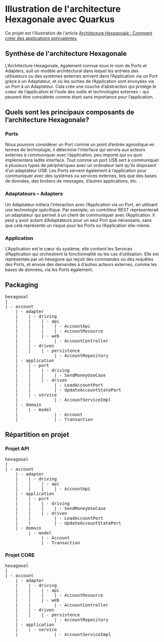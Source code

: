 # Illustration de l'architecture Hexagonale avec Quarkus

Ce projet est l'illustration de l'article [Architecture Hexagonale : Comment créer des applications polyvalentes](https://lixtec.fr/architecture-hexagonale-hexagonal-architecture)

## Synthèse de l'architecture Hexagonale

L’Architecture Hexagonale, également connue sous le nom de Ports et Adapters, suit un modèle architectural dans lequel les entrées des utilisateurs ou des systèmes externes arrivent dans l’Application via un Port grâce à un Adaptateur, et où les sorties de l’Application sont envoyées via un Port à un Adaptateur. Cela crée une couche d’abstraction qui protège le coeur de l’application et l’isole des outils et technologies externes – qui peuvent être considérés comme étant sans importance pour l’application.

## Quels sont les principaux composants de l’architecture Hexagonale?

### Ports
Nous pouvons considérer un Port comme un point d’entrée agnostique en termes de technologie, il détermine l’interface qui servira aux acteurs externes à communiquer avec l’application, peu importe qui ou quoi implémentera ladite interface. Tout comme un port USB sert à communiquer à plusieurs types de périphériques avec un ordinateur tant qu’ils disposent d’un adaptateur USB. Les Ports servent également à l’application pour communiquer avec des systèmes ou services externes, tels que des bases de données, des brokers de messages, d’autres applications, etc.

### Adaptateurs – Adapters
Un Adaptateur initiera l’interaction avec l’Application via un Port, en utilisant une technologie spécifique. Par exemple, un contrôleur REST représenterait un adaptateur qui permet à un client de communiquer avec l’Application. Il peut y avoir autant d’Adaptateurs pour un seul Port que nécessaire, sans que cela représente un risque pour les Ports ou l’Application elle-même.


### Application
L’Application est le cœur du système, elle contient les Services d’Application qui orchestrent la fonctionnalité ou les cas d’utilisation. Elle est représentée par un hexagone qui reçoit des commandes ou des requêtes des Ports, et envoie des demandes à d’autres acteurs externes, comme les bases de données, via les Ports également.

## Packaging

<pre><span>hexagonal<br>|<br>| - account<br>    | - adapter<br>    |    | - driving<br>    |    |    | - api<br>    |    |    |    | - AccountApi<br>    |    |    |    | - AccountResource<br>    |    |    | - web<br>    |    |         | - AccountController<br>    |    | - driven<br>    |    |    | - persistence<br>    |              | - AccountRepository<br>    | - application<br>    |    | - port<br>    |    |    | - driving<br>    |    |    |    | - SendMoneyUseCase<br>    |    |    | - driven<br>    |    |         | - LoadAccountPort<br>    |    |         | - UpdateAccountStatePort<br>    |    | - service<br>    |              | - AccountServiceImpl<br>    | - domain<br>    |    | - model<br/>    |              | - Account<br>    |              | - Transaction<br></span></pre>

## Répartition en projet

### Projet API
<pre><span>hexagonal<br>|<br>| - account<br>    | - adapter<br>    |    | - driving<br>    |    |    | - api<br>    |    |    |    | - AccountApi<br>    | - application<br>    |    | - port<br>    |    |    | - driving<br>    |    |    |    | - SendMoneyUseCase<br>    |    |    | - driven<br>    |    |         | - LoadAccountPort<br>    |    |         | - UpdateAccountStatePort<br>    | - domain<br>         | - model<br/>              | - Account<br>              | - Transaction<br></span></pre>

### Projet CORE
<pre><span>hexagonal<br>|<br>| - account<br>    | - adapter<br>    |    | - driving<br>    |    |    | - api<br>    |    |    |    | - AccountResource<br>    |    |    | - web<br>    |    |         | - AccountController<br>    |    | - driven<br>    |    |    | - persistence<br>    |              | - AccountRepository<br>    | - application<br>    |    | - service<br>    |              | - AccountServiceImpl</span></pre>
